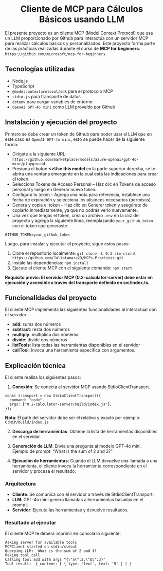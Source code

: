 # <h1 align='center'> Cliente de MCP para Cálculos Básicos usando LLM</h1>

El presente proyecto es un cliente MCP (Model Context Protocol) que usa un LLM proporcionado por Github para interactúa con un servidor MCP para realizar cálculos básicos y personalizados. Este proyecto forma parte de las prácticas realizadas durante el curso de **MCP for beginners**: `https://github.com/microsoft/mcp-for-beginners`.

## Tecnologías utilizadas

*   Node.js
*   TypeScript
*   `@modelcontextprotocol/sdk` para el protocolo MCP
*   `stdio.js` para transporte de datos
*   `dotenv` para cargar variables de entorno
*   `OpenAI GPT-4o mini` como LLM proveído por Github

## Instalación y ejecución del proyecto

Primero se debe crear un token de Github para poder usar el LLM que en este caso es `OpenAI GPT-4o mini`, esto se puede hacer de la siguiente forma:

- Dirigete a la siguiente URL: `https://github.com/marketplace/models/azure-openai/gpt-4o-mini/playground`
- Presiona el boton **<>Use this model** en la parte superior derecha, se te abrira una ventana emergente en la cual esta las indicaciones para crear el token.
- Selecciona Tokens de Acceso Personal – Haz clic en Tokens de acceso personal y luego en Generar nuevo token.
- Configura tu token – Agrega una nota para referencia, establece una fecha de expiración y selecciona los alcances necesarios (permisos).
- Genera y copia el token – Haz clic en Generar token y asegúrate de copiarlo inmediatamente, ya que no podrás verlo nuevamente.
- Una vez que tengas el token, crea un archivo `.env` en la raíz del proyecto y agrega la siguiente línea, reemplazando `your_github_token` con el token que generaste:

```
GITHUB_TOKEN=your_github_token
```

Luego, para instalar y ejecutar el proyecto, sigue estos pasos:

1.  Clone el repositorio localmente: `git clone -b 0.3-llm-client https://github.com/Juliotamara23/MCPs-Practices.git`
2.  Instale las dependencias: `npm install`
3.  Ejecute el cliente MCP con el siguiente comando: `npm start`

**Requisito previo: El servidor MCP (0.2-calculator-server) debe estar en ejecución y accesible a través del transporte definido en src/index.ts.**

## Funcionalidades del proyecto

El cliente MCP implementa las siguientes funcionalidades al interactuar con el servidor:

*   **add**: suma dos números
*   **subtract**: resta dos números
*   **multiply**: multiplica dos números
*   **divide**: divide dos números
*   **listTools**: lista todas las herramientas disponibles en el servidor
*   **callTool**:	Invoca una herramienta específica con argumentos. 

## Explicación técnica

El cliente realiza los siguientes pasos:

1. **Conexión**: Se conecta al servidor MCP usando StdioClientTransport.

```text
const transport = new StdioClientTransport({
  command: "node",
  args: ["0.2-calculator-server/build/index.js"],
});
```

**Nota**: El path del servidor debe ser el relativo y exacto por ejemplo: ``C:MCP/build/index.js``

2. **Descarga de herramientas**: Obtiene la lista de herramientas disponibles en el servidor.

3. **Generación de LLM**: Envía una pregunta al modelo GPT‑4o mini.
Ejemplo de prompt: “What is the sum of 2 and 3?”

4. **Ejecución de herramientas**: Cuando el LLM devuelve una llamada a una herramienta, el cliente invoca la herramienta correspondiente en el servidor y procesa el resultado.

### Arquitectura

- **Cliente**: Se comunica con el servidor a través de StdioClientTransport.
- **LLM**: GPT‑4o mini genera llamadas a herramientas basadas en el prompt.
- **Servidor**: Ejecuta las herramientas y devuelve resultados.

### Resultado al ejecutar
El cliente MCP te debera imprimir en consola lo siguiente:

```text
Asking server for available tools
MCPClient started on stdin/stdout
Querying LLM:  What is the sum of 2 and 3?
Making tool call
Calling tool add with args "{\"a\":2,\"b\":3}"
Tool result:  { content: [ { type: 'text', text: '5' } ] }
```